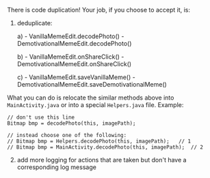 There is code duplication! Your job, if you choose to accept it, is:

1. deduplicate:

	a) 	- VanillaMemeEdit.decodePhoto()
		- DemotivationalMemeEdit.decodePhoto()

	b) 	- VanillaMemeEdit.onShareClick()
		- DemotivationalMemeEdit.onShareClick()

    c) 	- VanillaMemeEdit.saveVanillaMeme()
    	- DemotivationalMemeEdit.saveDemotivationalMeme()

What you can do is relocate the similar methods above into `MainActivity.java` or into a special `Helpers.java` file.
Example:

	// don't use this line
	Bitmap bmp = decodePhoto(this, imagePath);

	// instead choose one of the following:
    // Bitmap bmp = Helpers.decodePhoto(this, imagePath);	// 1
    // Bitmap bmp = MainActivity.decodePhoto(this, imagePath);	// 2

2. add more logging for actions that are taken but don't have a corresponding log message